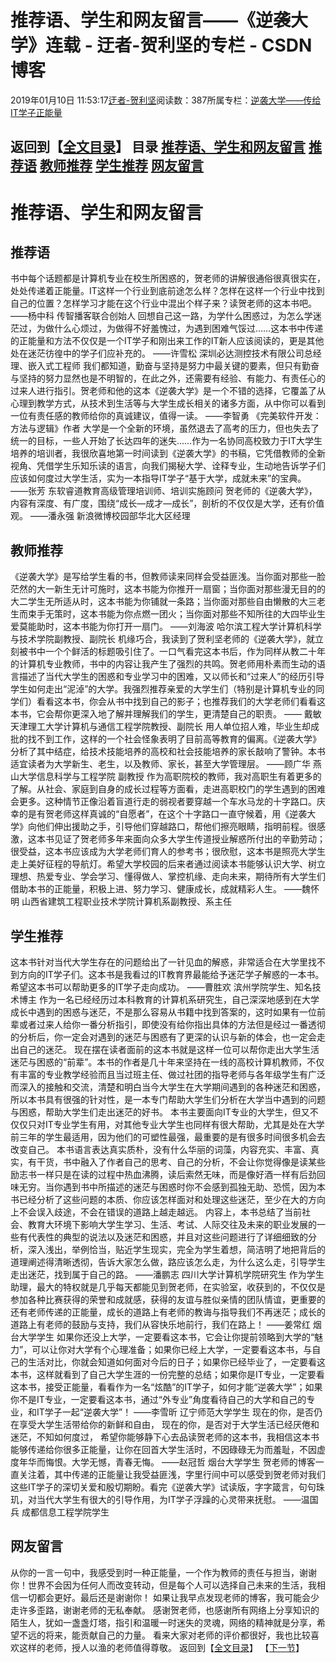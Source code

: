 
# 推荐语、学生和网友留言——《逆袭大学》连载 - 迂者-贺利坚的专栏 - CSDN博客

2019年01月10日 11:53:17[迂者-贺利坚](https://me.csdn.net/sxhelijian)阅读数：387所属专栏：[逆袭大学——传给IT学子正能量](https://blog.csdn.net/column/details/32349.html)



返回到【[全文目录](https://blog.csdn.net/sxhelijian/article/details/85908097)】
**目录**
[推荐语、学生和网友留言](#%E6%8E%A8%E8%8D%90%E8%AF%AD%E3%80%81%E5%AD%A6%E7%94%9F%E5%92%8C%E7%BD%91%E5%8F%8B%E7%95%99%E8%A8%80)
[推荐语](#%E6%8E%A8%E8%8D%90%E8%AF%AD)
[教师推荐](#%E6%95%99%E5%B8%88%E6%8E%A8%E8%8D%90)
[学生推荐](#%E5%AD%A6%E7%94%9F%E6%8E%A8%E8%8D%90)
[网友留言](#%E7%BD%91%E5%8F%8B%E7%95%99%E8%A8%80)
---

# 推荐语、学生和网友留言
## 推荐语
书中每个话题都是计算机专业在校生所困惑的，贺老师的讲解很通俗很真很实在，处处传递着正能量。IT这样一个行业到底前途怎么样？怎样在这样一个行业中找到自己的位置？怎样学习才能在这个行业中混出个样子来？读贺老师的这本书吧。
——杨中科 传智播客联合创始人
回想自己这一路，为学什么困惑过，为怎么学迷茫过，为做什么心烦过，为做得不好羞愧过，为遇到困难气馁过……这本书中传递的正能量和方法不仅仅是一个IT学子和刚出来工作的IT新人应该阅读的，更是其他处在迷茫彷徨中的学子们应补充的。
——许雪松 深圳必达测控技术有限公司总经理、嵌入式工程师
我们都知道，勤奋与坚持是努力中最关键的要素，但只有勤奋与坚持的努力显然也是不明智的，在此之外，还需要有经验、有能力、有责任心的过来人进行指引。贺老师和他的这本《逆袭大学》是一个不错的选择，它覆盖了从心理到教学方式，从技术到生活等与大学生成长相关的诸多方面，从中你可以看到一位有责任感的教师给你的真诚建议，值得一读。
——李智勇 《完美软件开发：方法与逻辑》作者
大学是一个全新的环境，虽然退去了高考的压力，但也失去了统一的目标，一些人开始了长达四年的迷失……作为一名协同高校致力于IT大学生培养的培训者，我很欣喜地第一时间读到《逆袭大学》的书稿，它凭借教师的全新视角、凭借学生乐知乐读的语言，向我们揭秘大学、诠释专业，生动地告诉学子们应该如何度过大学生活，实为一本指导IT学子“基于大学，成就未来”的宝典。
——张芳 东软睿道教育高级管理培训师、培训实施顾问
贺老师的《逆袭大学》，内容有深度、有广度，围绕“成长—成才—成长”，剖析的不仅仅是大学，还有价值观。
——潘永强 新浪微博校园部华北大区经理
## 教师推荐
《逆袭大学》是写给学生看的书，但教师读来同样会受益匪浅。当你面对那些一脸茫然的大一新生无计可施时，这本书能为你推开一扇窗；当你面对那些漫无目的的大二学生无所适从时，这本书能为你铺就一条路；当你面对那些自由懒散的大三老生而束手无策时，这本书能为你点燃一团火；当你面对那些不知所往的大四毕业生爱莫能助时，这本书能为你打开一扇门。
——刘海波 哈尔滨工程大学计算机科学与技术学院副教授、副院长
机缘巧合，我读到了贺利坚老师的《逆袭大学》，就立刻被书中一个个鲜活的标题吸引住了。一口气看完这本书后，作为同样从教二十年的计算机专业教师，书中的内容让我产生了强烈的共鸣。贺老师用朴素而生动的语言描述了当代大学生的困惑和专业学习中的困难，又以师长和“过来人”的经历引导学生如何走出“泥淖”的大学。我强烈推荐亲爱的大学生们（特别是计算机专业的同学们）看看这本书，你会从书中找到自己的影子；也推荐我们的大学老师们看看这本书，它会帮你更深入地了解并理解我们的学生，更清楚自己的职责。
—— 戴敏 天津理工大学计算机与通信工程学院教授、副院长
用人单位招人难，毕业生却成批的找不到工作，这样的一个社会怪象表明了目前高等教育的偏离。《逆袭大学》分析了其中结症，给技术技能培养的高校和社会技能培养的家长敲响了警钟。本书适宜读者为大学新生、老生，以及教师、家长，甚至大学管理层。
——顾广华 燕山大学信息科学与工程学院 副教授
作为高职院校的教师，我对高职生有着更多的了解。从社会、家庭到自身的成长过程等方面看，走进高职校门的学生遇到的困难会更多。这种情节正像沿着盲道行走的弱视者要穿越一个车水马龙的十字路口。庆幸的是有贺老师这样真诚的“自愿者”，在这个十字路口一直守候着，用《逆袭大学》向他们伸出援助之手，引导他们穿越路口，帮他们擦亮眼睛，指明前程。很感激，这本书见证了贺老师多年来面向众多大学生传道授业解惑所付出的辛勤劳动；很受益，这本书应该成为大学老师们育人的参考书；很欣慰，这本书是照亮大学生走上美好征程的导航灯。希望大学校园的后来者通过阅读本书能够认识大学、树立理想、热爱专业、学会学习、懂得做人、掌控机缘、走向未来，期待所有大学生们借助本书的正能量，积极上进、努力学习、健康成长，成就精彩人生。
——魏怀明 山西省建筑工程职业技术学院计算机系副教授、系主任

## 学生推荐
这本书针对当代大学生存在的问题给出了一针见血的解惑，非常适合在大学里找不到方向的IT学子们。这本书是我看过的IT教育界最能给予迷茫学子解惑的一本书。希望这本书可以帮助更多的IT学子走向成功。
——曹胜欢 滨州学院学生、知名技术博主
作为一名已经经历过本科教育的计算机系研究生，自己深深地感到在大学成长中遇到的困惑与迷茫，不是那么容易从书籍中找到答案的，这时如果有一位前辈或者过来人给你一番分析指引，即使没有给你指出具体的方法但是经过一番透彻的分析后，你一定会对遇到的迷茫与困惑有了更深的认识与新的体会，也一定会走出自己的迷茫。
现在摆在读者面前的这本书就是这样一位可以帮你走出大学生活迷茫与困惑的“前辈”。本书的作者是几十年来坚持在一线的高校计算机教师，不仅有丰富的专业教学经验而且当过班主任、做过社团的指导老师与各年级学生有广泛而深入的接触和交流，清楚和明白当今大学生在大学期间遇到的各种迷茫和困惑，所以本书具有很强的针对性，是一本专门帮助大学生们分析在大学当中遇到的问题与困惑，帮助大学生们走出迷茫的好书。
本书主要面向IT专业的大学生，但又不仅仅只对IT专业学生有用，对其他专业大学生也同样有很大帮助，尤其是处在大学前三年的学生最适用，因为他们的可塑性最强，最重要的是有很多时间很多机会去改变自己。
本书语言表达真实质朴，没有什么华丽的词藻，内容充实、丰富、真实，有干货，书中融入了作者自己的思考、自己的分析，不会让你觉得像是读某些励志书一样只是在读的过程中热血沸腾，读后索然无味，而是像好酒一样有后劲回味无穷。当你遇到书中所描述的迷茫与困惑时你不会感到孤独无助、恐慌，因为本书已经分析了这些问题的本质、你应该怎样面对和处理这些迷茫，至少在大的方向上不会误入歧途，不会在错误的道路上越走越远。
内容上，本书总结了当前社会、教育大环境下影响大学生学习、生活、考试、人际交往及未来的职业发展的一些有代表性的典型的说法以及迷茫和困惑，并且对这些问题进行了详细细致的分析，深入浅出，举例恰当，贴近学生现实，完全为学生着想，简洁明了地把背后的道理阐述得清晰透彻，告诉大家怎么做，路应该怎么走，为什么这么走，引导学生走出迷茫，找到属于自己的路。
——潘鹏志 四川大学计算机学院研究生
作为学生助理，最大的特权就是几乎每天都能见到贺老师，在实验室，收获到的，不仅仅是参加各种比赛获得的荣誉和成就感，获得的友谊与胜似亲情的团队情谊，更重要的还有老师传递的正能量，成长的道路上有老师的教诲与指导我们不再迷茫；成长的道路上有老师的鼓励与支持，我们从容快乐地前行，我们在路上！
——姜常红 烟台大学学生
如果你还没上大学，一定要看这本书，它会让你提前领略到大学的“魅力”，可以让你对大学有个心理准备；如果你已经上大学，一定要看这本书，与自己的生活对比，你就会知道如何面对今后的日子；如果你已经毕业了，一定要看这本书，这样就看到了自己大学生涯的一份完整的总结；如果你是IT专业，一定要看这本书，接受正能量，看看作为一名“炫酷”的IT学子，如何才能“逆袭大学”；如果你不是IT专业，一定要看这本书，通过“外专业”角度看待自己的大学和自己的专业，和IT学子一起“逆袭大学”！
——李雪昕 辽宁师范大学学生
现在的你，是否仍在享受大学生活带给你的新鲜和自由， 现在的你，是否对于大学生活已经厌倦和迷茫，不知如何度过， 希望你能够静下心去品读贺老师的这本书，我相信这本书能够传递给你很多正能量，让你在回首大学生活时，不因碌碌无为而羞耻，不因虚度年华而悔恨。大学无憾，青春无悔。
——赵冠哲 烟台大学学生
贺老师的博客一直关注着，其中传递的正能量让我受益匪浅，字里行间中可以感受到贺老师对我们这些IT学子的深切关爱和殷切期盼。看完《逆袭大学》试读版，字字箴言，句句珠玑，对当代大学生有很大的引导作用，为IT学子浮躁的心灵带来抚慰。
——温国兵 成都信息工程学院学生
## 网友留言
从你的一言一句中，我感受到时一种正能量，一个作为教师的责任与担当，谢谢你！世界不会因为任何人而改变转动，但是每个人可以选择自己未来的生活，我相信一切都会更好。最后还是谢谢你！
如果让我早点发现老师的博客，我可能会少走许多歪路，谢谢老师的无私奉献。
感谢贺老师，也感谢所有网络上分享知识的陌生人，犹如一盏盏灯塔，指引和温暖一时迷失的灵魂，网络的精神就是分享，希望不远的将来，能贡献自己的力量。
看来大家对老师的评价都很好，我也比较喜欢这样的老师，授人以渔的老师值得尊敬。
返回到【[全文目录](https://blog.csdn.net/sxhelijian/article/details/85908097)】 【[下一节](https://blog.csdn.net/sxhelijian/article/details/86222737)】

